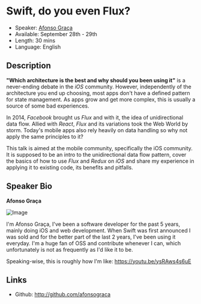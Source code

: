 Swift, do you even Flux?
========================

* Speaker: [Afonso Graça](https://pixels.camp/afonsograca)
* Available: September 28th - 29th
* Length: 30 mins
* Language: English

Description
-----------

**"Which architecture is the best and why should you been using it"** is a never-ending debate in the *iOS* community. However, independently of the architecture you end up choosing, most apps don't have a defined pattern for state management. As apps grow and get more complex, this is usually a source of some bad experiences.

In 2014, *Facebook* brought us *Flux* and with it, the idea of unidirectional data flow. Allied with *React*, *Flux* and its variations took the Web World by storm. Today's mobile apps also rely heavily on data handling so why not apply the same principles to it?

This talk is aimed at the mobile community, specifically the iOS community. It is supposed to be an intro to the unidirectional data flow pattern, cover the basics of how to use *Flux* and *Redux* on *iOS* and share my experience in applying it to existing code, its benefits and pitfalls.

Speaker Bio
-----------

**Afonso Graça** 

![Image](https://gravatar.com/avatar/ae58ee5054b29e04b8317bc36da623ca?s=200)


I'm Afonso Graça, I've been a software developer for the past 5 years, mainly doing iOS and web development. When Swift was first announced I was sold and for the better part of the last 2 years, I've been using it everyday. I'm a huge fan of OSS and contribute whenever I can, which unfortunately is not as frequently as I'd like it to be. 

Speaking-wise, this is roughly how I'm like: 
https://youtu.be/ysRAws4s6uE

Links
-----

* Github: http://github.com/afonsograca
